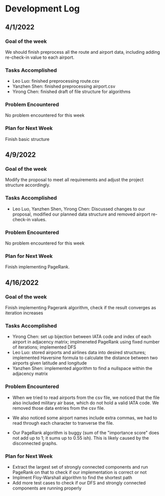 # Development Log

## 4/1/2022

### Goal of the week

We should finish preprocess all the route and airport data, including adding re-check-in value to each airport.

### Tasks Accomplished

- Leo Luo: finished preprocessing route.csv
- Yanzhen Shen: finished preprocessing airport.csv
- Yirong Chen: finished draft of file structure for algorithms

### Problem Encountered

No problem encountered for this week

### Plan for Next Week

Finish basic structure

## 4/9/2022

### Goal of the week

Modify the proposal to meet all requirements and adjust the project structure accordingly.

### Tasks Accomplished

- Leo Luo, Yanzhen Shen, Yirong Chen: Discussed changes to our proposal, modified our planned data structure and removed airport re-check-in values.

### Problem Encountered

No problem encountered for this week

### Plan for Next Week

Finish implementing PageRank.

## 4/16/2022

### Goal of the week

Finish implementing Pagerank algorithm, check if the result converges as iteration increases

### Tasks Accomplished

- Yirong Chen: set up bijection between IATA code and index of each airport in adjacency matrix; implmeneted PageRank using fixed number of iterations; implemented DFS
- Leo Luo: stored airports and airlines data into desired structures; implemented Haversine formula to calculate the distance between two airports given latitude and longitude
- Yanzhen Shen: implemented algorithm to find a nullspace within the adjacency matrix

### Problem Encountered

- When we tried to read airports from the csv file, we noticed that the file also included military air base, which do not hold a valid IATA code. We removed those data entries from the csv file.

- We also noticed some airport names include extra commas, we had to read through each character to tranverse the file.

- Our PageRank algorithm is buggy (sum of the "importance score" does not add up to 1; it sums up to 0.55 ish). This is likely caused by the disconnected graphs.

### Plan for Next Week

- Extract the largest set of strongly connected components and run PageRank on that to check if our implementation is correct or not
- Implment Floy-Warshall algorithm to find the shortest path
- Add more test cases to check if our DFS and strongly connected components are running properly
